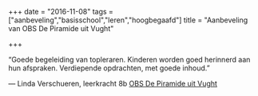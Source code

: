 +++
date = "2016-11-08"
tags = ["aanbeveling","basisschool","leren","hoogbegaafd"]
title = "Aanbeveling van OBS De Piramide uit Vught"

+++

 “Goede begeleiding van topleraren. Kinderen worden goed herinnerd aan hun afspraken. Verdiepende opdrachten, met goede inhoud.”

 — Linda Verschueren, leerkracht 8b [OBS De Piramide uit Vught](https://obs-de-piramide.nl)
